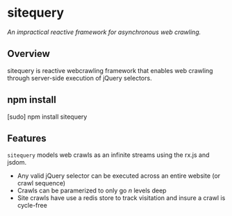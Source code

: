 # sitequery
*An impractical reactive framework for asynchronous web crawling.*

## Overview
sitequery is reactive webcrawling framework that enables web crawling through server-side execution of jQuery selectors.

## npm install
[sudo] npm install sitequery

## Features
`sitequery` models web crawls as an infinite streams using the rx.js and jsdom.

  - Any valid jQuery selector can be executed across an entire website (or crawl sequence)
  - Crawls can be paramerized to only go *n* levels deep
  - Site crawls have use a redis store to track visitation and insure a crawl is cycle-free


